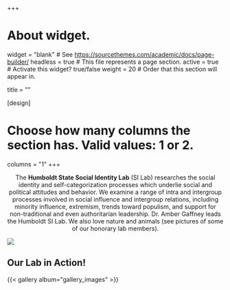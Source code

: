 +++
# About widget.
widget = "blank"  # See https://sourcethemes.com/academic/docs/page-builder/
headless = true  # This file represents a page section.
active = true  # Activate this widget? true/false
weight = 20  # Order that this section will appear in.

title = ""

[design]
  # Choose how many columns the section has. Valid values: 1 or 2.
  columns = "1"
+++

<p style="text-align:center;">The <b>Humboldt State Social Identity Lab</b> (SI Lab) researches the social identity and self-categorization processes which underlie social and political attitudes and behavior. We examine a range of intra and intergroup processes involved in social influence and intergroup relations, including minority influence, extremism, trends toward populism, and support for non-traditional and even authoritarian leadership. Dr. Amber Gaffney leads the Humboldt SI Lab. We also love nature and animals (see pictures of some of our honorary lab members).</p>

<img src = "img/featured.jpg">


<h2>Our Lab in Action!</h2>
{{< gallery album="gallery_images" >}} 
